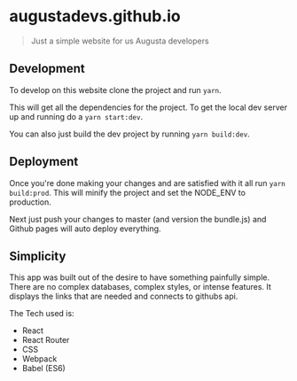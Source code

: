 # augustadevs.github.io

> Just a simple website for us Augusta developers

## Development

To develop on this website clone the project and run ```yarn```.

This will get all the dependencies for the project. To get the local dev server up and running do a ```yarn start:dev```.

You can also just build the dev project by running ```yarn build:dev```.

## Deployment

Once you're done making your changes and are satisfied with it all run ```yarn build:prod```. This will minify the project and set the NODE_ENV to production.

Next just push your changes to master (and version the bundle.js) and Github pages will auto deploy everything.

## Simplicity

This app was built out of the desire to have something painfully simple. There are no complex databases, complex styles, or intense features. It displays the links that are needed and connects to githubs api.

The Tech used is:

* React
* React Router
* CSS
* Webpack
* Babel (ES6)
